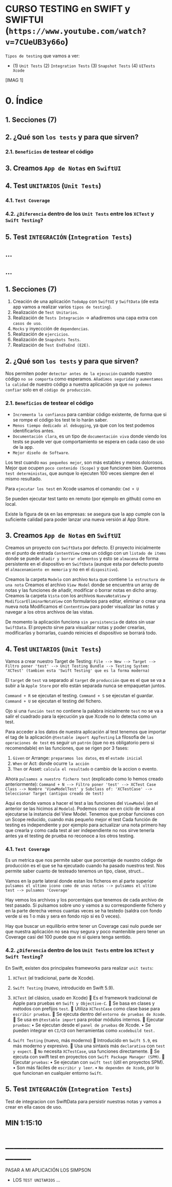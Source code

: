 
# CURSO TESTING en SWIFT y SWIFTUI (`https://www.youtube.com/watch?v=7CUeUB3y66o`)

`Tipos de testing` que vamos a ver:
* (1) `Unit Tests` (2) `Integration Tests` (3) `Snapshot Tests` (4) `UITests Xcode`

[IMAG 1]

# 0. Índice
## 1. Secciones (7)
## 2. ¿Qué son `los tests` y para que sirven?
### 2.1. `Beneficios` de testear el código
## 3. Creamos `App de Notas` en `SwiftUI`
## 4. Test `UNITARIOS` (`Unit Tests`)
### 4.1. `Test Coverage`
### 4.2. ¿`Diferencia` dentro de los `Unit Tests` entre los `XCTest` y `Swift Testing`?
## 5. Test `INTEGRACIÓN` (`Integration Tests`)
## ...
## ...

## 1. Secciones (7)
1. Creación de una aplicación `TodoApp` con `SwiftUI` y `SwiftData` (de esta app vamos a realizar varios `tipos de testing`).
2. Realización de `Test Unitarios`.
3. Realización de `Tests Integración` -> añadiremos una capa extra con `casos de uso`.
4. `Mocks` y inyeccción de `dependencias`.
5. Realización de `ejercicios`.
6. Realización de `Snapshots Tests`.
7. Realización de `Test EndToEnd (E2E)`.

## 2. ¿Qué son `los tests` y para que sirven?
Nos permiten poder `detectar antes de la ejecución` cuando nuestro código `no se comporta` como esperamos.
`Añadimos seguridad` y `aumentamos la calidad` de nuestro código a nuestra aplicación ya que `no podemos confiar` solo en el `código de producción`.

### 2.1. `Beneficios` de testear el código
- `Incrementa la confianza` para cambiar código existente, de forma que si se rompe el código los test te lo harán saber.
- `Menos tiempo dedicado al debugging`, ya que con los test podemos identificarlos antes.
- `Documentación clara`, es un tipo de `documentación viva` donde viendo los tests se puede ver que comportamiento se espera en cada caso de uso de la app.
- `Mejor diseño de Software`.

Los test cuando `mas pequeños mejor`, son más estables y menos dolorosos.
Mejor que ocupen `poco contenido (Scope)` y que funcionen bien.
Queremos `test deterministas`, que aunque lo ejecuten 100 veces siempre den el mismo resultado.

Para `ejecutar los test` en Xcode usamos el comando: `Cmd + U`

Se pueden ejecutar test tanto en remoto (por ejemplo en github) como en local.

Existe la figura de `QA` en las empresas: se asegura que la app cumple con la suficiente calidad para poder lanzar una nueva versión al App Store.

## 3. Creamos `App de Notas` en `SwiftUI`
Creamos un proyecto con `SwiftData` por defecto.
El proyecto inicialmente en el punto de entrada `ContentView` crea un código con un `listado de items` donde se puede `añadir y borrar elementos` y esto se `almacena` de forma persistente en el dispositivo en `SwiftData` (aunque esta por defecto puesto el `almacenamiento en memoria` y no en el `dispositivo`).

Creamos la carpeta `Modelo` con archivo `Nota` que contiene `la estructura de una nota`
Creamos el archivo `View Model` donde se encuentra un array de notas y las funciones de añadir, modificar o borrar notas en dicho array.
Creamos la carpeta `Vista` con los archivos `NuevaNotaView` y `ModificarEliminarNotaView` con formularios para editar, eliminar o crear una nueva nota
Modificamos el `ContentView` para poder visualizar las notas y navegar a los otros archivos de las vistas.

De momento la aplicación funciona `sin persistencia` de datos sin usar `SwiftData`. El proyecto sirve para visualizar notas y poder crearlas, modificarlas y borrarlas, cuando reinicies el dispositivo se borrará todo.

## 4. Test `UNITARIOS` (`Unit Tests`)
Vamos a crear nuestro Target de Testing: `File --> New --> Target --> Filtro poner 'test' --> Unit Testing Bundle --> Testing System: 'XCTest' (tambien esta 'Swift Testing' que es la forma moderna)`

El `target` de `test` va separado al `target` de `producción` que es el que se va a subir a la `Apple Store` por ello están separada nunca se empaquetan juntos.

`Command + R` se ejecutan el testing.
`Command + S` se ejecutan el guardar.
`Command + U` se ejecutan el testing del fichero.

Ojo si una `función test` no contiene la palabra inicialmente `test` no se va a salir el cuadrado para la ejecución ya que Xcode no lo detecta como un test.

Para acceder a los datos de nuestra aplicación al test tenemos que importar el tag de la aplicación `@testable import AppTesting`
La filosofia de `las operaciones de test` es seguir un `patrón` (que no es obligatorio pero si recomendable) en las funciones, que se rigen por 3 fases:
1. `Given` or Arrange: `preparamos los datos`, es el `estado inicial`
2. `When` or Act: donde ocurre `la acción`
3. `Then` or Asset: `calcula el resultado` o cambio de la accion o evento.

Ahora `pulsamos a nuestro fichero test` (explicado como lo hemos creado anteriormente):
`Command + N --> Filtro poner 'test' --> XCTest Case Class --> Nombre 'ViewModelTest' y Subclass of: 'XCTestCase' --> Seleccionar Target (antiguo creado de test)`

Aqui es donde vamos a hacer el test a las funciones del `ViewModel` (en el anterior se las hicimos al `Modelo`).
Podemos crear en en ciclo de vida al ejecutarse la instancia del View Model.
Tenemos que probar funciones con un Scope reducido, cuando más pequeño mejor el test
Cada función de testing es independiente y por ejemplo para actualizar una nota primero hay que crearla y como cada test al ser independiente no nos sirve tenerla antes ya el testing de prueba no reconoce a los otros testing.

### 4.1. `Test Coverage`
Es un metrica que nos permite saber que porcentaje de nuestro código de producción es el que se ha ejecutado cuando ha pasado nuestros test. Nos permite saber cuanto de testeado tenemos un tipo, clase, struct...

Vamos en la parte lateral donde estan los ficheros en al parte superior `pulsamos el ultimo icono como de unas notas --> pulsamos el ultimo test --> pulsamos 'Coverage'`

Hay vemos los archivos y los porcentajes que tenemos de cada archivo de test pasado. Si pulsamos sobre uno y vamos a su correspondiente fichero y en la parte derecha vemos cuantas veces se ha testedo (saldra con fondo verde si es 1 o más y sera en fondo rojo si es 0 veces).

Hay que buscar un equilibrio entre tener un Coverage casi nulo puede ser que nuestra aplicación no sea muy segura y poco mantenible pero tener un Coverage casi del 100 puede que ni si quiera tenga sentido.

### 4.2. ¿`Diferencia` dentro de los `Unit Tests` entre los `XCTest` y `Swift Testing`?
En Swift, existen dos principales frameworks para realizar `unit tests`:
1. `XCTest` (el tradicional, parte de Xcode).
2. `Swift Testing` (nuevo, introducido en Swift 5.9).

1. `XCTest` (el clásico, usado en Xcode)
🔹 Es el framework tradicional de Apple para pruebas en `Swift y Objective-C`.
🔹 Se basa en clases y métodos con prefijos `test`.
🔹 Utiliza `XCTestCase` como clase base para `escribir pruebas`.
🔹 Se ejecuta dentro del `entorno de pruebas de Xcode`.
🔹 Se usa en `@testable import` para probar módulos internos.
🔹 Ejecutar `pruebas`:
• Se ejecutan desde el `panel de pruebas` de Xcode.
• Se pueden integrar en `CI/CD` con herramientas como `xcodebuild test.`

2. `Swift Testing` (nuevo, más moderno)
🔹 Introducido en `Swift 5.9`, es más moderno y expresivo.
🔹 Usa una sintaxis más `declarativa` con `test y expect`.
🔹 `No` necesita `XCTestCase`, usa funciones directamente.
🔹 Se ejecuta con swift test en proyectos con `Swift Package Manager (SPM)`.
🔹 Ejecutar `pruebas`:
• Se ejecutan con `swift test` (útil en proyectos SPM).
• Son más fáciles de `escribir y leer`.
• `No dependen de Xcode`, por lo que funcionan en cualquier entorno `Swift`.

## 5. Test `INTEGRACIÓN` (`Integration Tests`)
Test de integracion con SwiftData para persistir nuestras notas y vamos a crear en ella casos de uso.






## MIN 1:15:10
# ___________________________________________
PASAR A MI APLICACIÓN LOS SIMPSON
- LOS `TEST UNITARIOS`
...